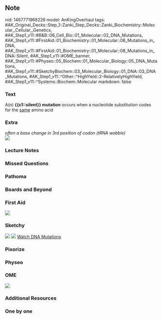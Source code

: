 ## Note
nid: 1467771968226
model: AnKingOverhaul
tags: #AK_Original_Decks::Step_1::Zanki_Step_Decks::Zanki_Biochemistry::Molecular,_Cellular,_Genetics, #AK_Step1_v11::#B&B::06_Cell_Bio::01_Molecular::02_DNA_Mutations, #AK_Step1_v11::#FirstAid::01_Biochemistry::01_Molecular::08_Mutations_in_DNA, #AK_Step1_v11::#FirstAid::01_Biochemistry::01_Molecular::08_Mutations_in_DNA::Silent, #AK_Step1_v11::#OME_banner, #AK_Step1_v11::#Physeo::05_Biochem::01_Molecular_Biology::05_DNA_Mutations, #AK_Step1_v11::#SketchyBiochem::03_Molecular_Biology::01_DNA::03_DNA_Mutations, #AK_Step1_v11::^Other::^HighYield::2-RelativelyHighYield, #AK_Step1_v11::^Systems::Biochem::Molecular
markdown: false

### Text
<div>
  A(n) <b>{{c1::silent}} mutation</b> occurs when a nucleotide
  substitution codes for the <u>same</u> amino acid
</div>

### Extra
<div>
  <i>often a base change in 3rd position of codon (tRNA wobble)</i>
</div>
<div>
  <i><img src="paste-44452911513866.jpg"></i>
</div>

### Lecture Notes


### Missed Questions


### Pathoma


### Boards and Beyond


### First Aid
<img src="tmp_tJCbR.png">

### Sketchy
<img src="DNA%20Mutations.png"> <img src=
"Screen%20Shot%202022-01-30%20at%209.49.33%20AM.png"> <a href=
"https://dashboard.sketchy.com/study/medical/courses/medical-biochemistry/units/medical-biochemistry-molecular-biology/videos/medical-biochemistry-molecular-biology-dna-dna-mutations?utm_source=anki&utm_medium=partnership&utm_campaign=february_update&utm_content=medical">
Watch DNA Mutations</a>

### Pixorize


### Physeo


### OME
<div class="ome-widget">
  <a href="https://onlinemeded.org?ref=anki"><img src=
  "_OME_AnkiFlashcards_General_4.png"></a>
</div>

### Additional Resources


### One by one

